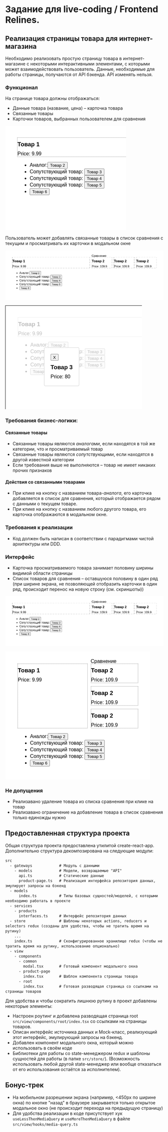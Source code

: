 # Задание для live-coding / Frontend Relines.

## Реализация страницы товара для интернет-магазина

Необходимо реализовать простую страницу товара в интернет-магазине с некоторыми интерактивными элементами, с которыми может взаимодействовать пользователь.
Данные, необходимые для работы страницы, получаются от API бэкенда. API изменять нельзя.

### Функционал
На странице товара должны отображаться:
- Данные товара (название, цена) – карточка товара
- Связанные товары
- Карточки товаров, выбранных пользователем для сравнения

![Карточка товара и связанные товары](/product-page.png)

Пользователь может добавлять связанные товары в список сравнения с текущим и просматривать их карточки в модальном окне

![Карточки товара в списке сравнения в ряд](/comparing-products-row.png)

![Данные о товаре в модальном окне](/product-page-with-modal.png)

### Требования бизнес-логики:

#### Связанные товары
- Связанные товары являются *аналогами*, если находятся в той же категории, что и просматриваемый товар
- Связанные товары являются *сопутствующими*, если находятся в другой известной категории
- Если требования выше не выполняются – товар не имеет никаких прочих признаков

#### Действия со связанными товарами
- При клике на кнопку с названием товара-*аналога*, его карточка добавляется в список для сравнения, который отображается рядом с данными о текущем товаре.
- При клике на кнопку с названием любого другого товара, его карточка отображаются в модальном окне.

### Требования к реализации
- Код должен быть написан в соответствии с парадигмами чистой архитектуры или DDD.

### Интерфейс
- Карточка просматриваемого товара занимает половину ширины видимой области страницы
- Список товаров для сравнения – оставшуюся половину в один ряд (при ширине экрана, не позволяющей отобразить карточки в один ряд, происходит перенос на новую строку (см. скриншоты))

![Карточки товара в списке сравнения в ряд](/comparing-products-row.png)

![Карточки товара в списке сравнения в столбец](/comparing-products-column.png)

### Не допущения
- Реализавано удаление товара из списка сравнения при клике на товар
- Реализавано ограничение на добавление товара в список сравнения только единожды нужно

## Предоставленная структура проекта
Общая структура проекта предоставлена утилитой create-react-app.
Дополнительно структура декомпозирована на следующие модули:
```
src
  - gateways            # Модуль с данными
    - models            # Модели, возвращаемые "API"
      api.ts            # Статические данные
      product-page.ts   # Реализация интерфейса репозитория данных, эмулирует запросы на бэкенд
  - models
      index.ts          # Типы базовых сущностей/моделей, с которыми необходимо работать в проекте
  - services
    - products
      interfaces.ts     # Интерфейс репозитория данных
  - store               # Шаблоны некоторых actions, reducers и selectors redux (созданы для удобства, чтобы не тратить время на рутину)
    ...
    index.ts            # Сконфигурированное хранилище redux (чтобы не тратить время на рутину, использование опционально)
  - view
    - components
      - common
        modal.tsx       # Готовый компонент модального окна
      - product-page
        index.tsx       # Шаблон компонента страницы товара
      - root
        index.tsx       # Готовая разводящая страница со ссылками на страницы товаров
````

Для удобства и чтобы сократить лишнюю рутину в проект добавлены некоторые элементы:
- Настроен роутинг и добавлена разводящая страница root `src/view/components/root/index.tsx` со ссылками на страницы товаров.
- Описан интерфейс источника данных и Mock-класс, реализующий этот интерфейс, эмулирующий запросы на бэкенд.
- Добавлен компонент модального окна, который можно использовать в своём коде
- Библиотеки для работы со state-менеджером redux и шаблоны сущностей для работы (в папке `src/store/`). (Возможность использовать любой другой state-менеджер или вообще отказаться от его использования остаётся за исполнителем).


## Бонус-трек
- На мобильном разрешении экрана (например, <450px по ширине окна) по кнопке "назад" в браузере закрывается только открытое модальное окно (не происходит перехода на предыдущую страницу)
- Для удобства реализации в коде присутствует хук `useLessThenMediaQuery` и `useMoreThenMediaQuery` в файле `src/view/hooks/media-query.ts`
